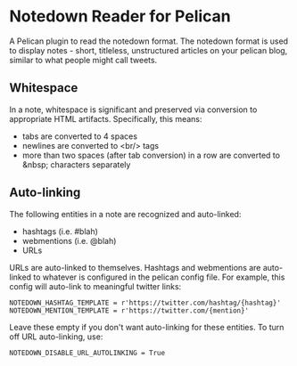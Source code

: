 # Notedown Reader for Pelican

A Pelican plugin to read the notedown format.  The notedown format
is used to display notes - short, titleless, unstructured articles on your 
pelican blog, similar to what people might call tweets.

## Whitespace

In a note, whitespace is significant and preserved via conversion to
appropriate HTML artifacts.  Specifically, this means:

* tabs are converted to 4 spaces
* newlines are converted to \<br/\> tags
* more than two spaces (after tab conversion) in a row are converted to \&nbsp;
  characters separately


## Auto-linking

The following entities in a note are recognized and auto-linked:

* hashtags (i.e. #blah) 
* webmentions (i.e. @blah)
* URLs

URLs are auto-linked to themselves.  Hashtags and webmentions are auto-linked to
whatever is configured in the pelican config file.  For example, this config will 
auto-link to meaningful twitter links:

```
NOTEDOWN_HASHTAG_TEMPLATE = r'https://twitter.com/hashtag/{hashtag}'
NOTEDOWN_MENTION_TEMPLATE = r'https://twitter.com/{mention}'
```

Leave these empty if you don't want auto-linking for these entities.  To turn off
URL auto-linking, use:

```
NOTEDOWN_DISABLE_URL_AUTOLINKING = True
```
